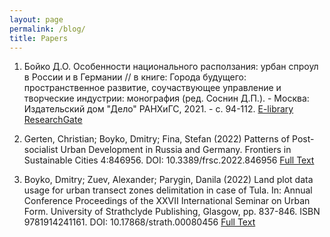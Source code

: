```yaml
---
layout: page
permalink: /blog/
title: Papers
---
```


1. Бойко Д.О. Особенности национального расползания: урбан спроул в России и в Германии // в книге: Города будущего: пространственное развитие, соучаствующее управление и творческие индустрии: монография (ред. Соснин Д.П.). - Москва: Издательский дом "Дело" РАНХиГС, 2021. - с. 94-112.
[E-library](https://elibrary.ru/item.asp?id=48240304&pff=1)
[ResearchGate](https://www.researchgate.net/publication/358549457_Osobennosti_nacionalnogo_raspolzania_urban_sproul_v_Rossii_i_v_Germanii)

2. Gerten, Christian; Boyko, Dmitry; Fina, Stefan (2022) Patterns of Post-socialist Urban Development in Russia and Germany. Frontiers in Sustainable Cities 4:846956. DOI: 10.3389/frsc.2022.846956
[Full Text](https://www.frontiersin.org/articles/10.3389/frsc.2022.846956/full)

3. Boyko, Dmitry; Zuev, Alexander; Parygin, Danila (2022) Land plot data usage for urban transect zones delimitation in case of Tula. In: Annual Conference Proceedings of the XXVII International Seminar on Urban Form. University of Strathclyde Publishing, Glasgow, pp. 837-846. ISBN 9781914241161. DOI: 10.17868/strath.00080456
[Full Text](https://strathprints.strath.ac.uk/80456/)
